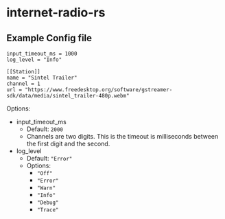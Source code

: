 # internet-radio-rs

## Example Config file
    input_timeout_ms = 1000
    log_level = "Info"

    [[Station]]
    name = "Sintel Trailer"
    channel = 1
    url = "https://www.freedesktop.org/software/gstreamer-sdk/data/media/sintel_trailer-480p.webm"

Options:
+ input_timeout_ms
  + Default: `2000`
  + Channels are two digits. This is the timeout is milliseconds between the first digit and the second.
+ log_level
  + Default: `"Error"`
  + Options:
    + `"Off"`
    + `"Error"`
    + `"Warn"`
    + `"Info"`
    + `"Debug"`
    + `"Trace"`

